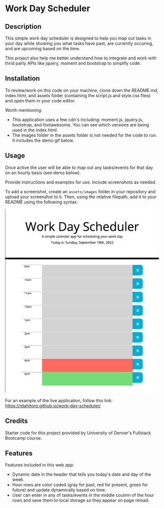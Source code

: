 # Work Day Scheduler

## Description

This simple work day scheduler is designed to help you map out tasks in your day while showing you what tasks have past, are currently occuring, and are upcoming based on the time.  

This project also help me better understand how to integrate and work with thrid party APIs like jquery, moment and bootstrap to simplify code. 

## Installation

To review/work on this code on your machine, clone down the README.md, index.html, and assets folder (containing the script.js and style.css files) and open them in your code editor. 

Worth mentioning: 
- This application uses a few cdn's including: moment.js, jquery.js, bootstrap, and fontawesome. You can see which versions are being used in the index.html.
- The images folder in the assets folder is not needed for the code to run. It includes the demo gif below. 

## Usage

Once active the user will be able to map out any tasks/events for that day on an hourly basis (see demo below). 

Provide instructions and examples for use. Include screenshots as needed.

To add a screenshot, create an `assets/images` folder in your repository and upload your screenshot to it. Then, using the relative filepath, add it to your README using the following syntax:

![Scheduler Demo](./assets/Images/scheduler-demo.gif)


For an example of the live application, follow this link: https://rdahltorp.github.io/work-day-scheduler/

## Credits

Starter code for this project provided by University of Denver's Fullstack Bootcamp course. 

## Features

Features included in this web app: 
- Dynamic date in the header that tells you today's date and day of the week. 
- Hour rows are color coded (gray for past, red for present, green for future) and update dynamically based on time. 
- User can enter in any of tasks/events in the middle coulmn of the hour rows and save them to local storage so they appear on page reload. 
